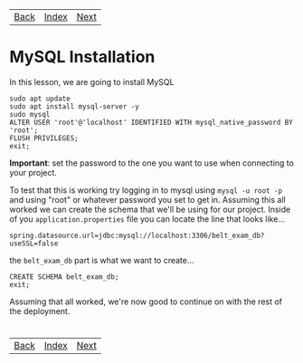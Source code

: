 <table width="100%">
    <tr>
        <td><a href="./001_AWS_EC2.md">Back</a></td>
        <td><a href="../Index.md">Index</a></td>
        <td><a href="./003_Apache.md">Next</a></td>
    </tr>
</table>

#

#   MySQL Installation
In this lesson, we are going to install MySQL
```
sudo apt update
sudo apt install mysql-server -y
sudo mysql
ALTER USER 'root'@'localhost' IDENTIFIED WITH mysql_native_password BY 'root';
FLUSH PRIVILEGES;
exit;
```
__Important__: set the password to the one you want to use when connecting to your project.

To test that this is working try logging in to mysql using `mysql -u root -p`  and using "root" or whatever password you set to get in. Assuming this all worked we can create the schema that we'll be using for our project. Inside of you `application.properties` file you can locate the line that looks like...
```
spring.datasource.url=jdbc:mysql://localhost:3306/belt_exam_db?useSSL=false
```
the `belt_exam_db` part is what we want to create... 
```
CREATE SCHEMA belt_exam_db;
exit;
```
Assuming that all worked, we're now good to continue on with the rest of the deployment.

#

[]()
<table width="100%">
    <tr>
        <td><a href="./001_AWS_EC2.md">Back</a></td>
        <td><a href="../Index.md">Index</a></td>
        <td><a href="./003_Apache.md">Next</a></td>
    </tr>
</table>